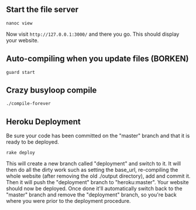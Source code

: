 ## Start the file server

    nanoc view

Now visit `http://127.0.0.1:3000/` and there you go. This should display your website.

## Auto-compiling when you update files (BORKEN)

    guard start

## Crazy busyloop compile

    ./compile-forever

## Heroku Deployment

Be sure your code has been committed on the "master" branch and that it is ready to be deployed. 

    rake deploy

This will create a new branch called "deployment" and switch to it. 
It will then do all the dirty work such as setting the base_url, re-compiling the 
whole website (after removing the old ./output directory), add and commit it. 
Then it will push the "deployment" branch to "heroku:master". 
Your website should now be deployed. Once done it'll automatically switch back to the 
"master" branch and remove the "deployment" branch, so you're back where you were prior to the deployment 
procedure.
